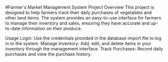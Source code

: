 #Farmer's Market Management System
Project Overview
This project is designed to help farmers track their daily purchases of vegetables and other land items. The system provides an easy-to-use interface for farmers to manage their inventory and sales, ensuring they have accurate and up-to-date information on their produce.

Usage
Login:
Use the credentials provided in the database import file to log in to the system.
Manage Inventory:
Add, edit, and delete items in your inventory through the management interface.
Track Purchases:
Record daily purchases and view the purchase history.
